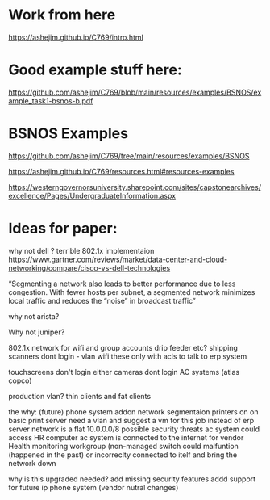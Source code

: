 # Work from here

https://ashejim.github.io/C769/intro.html

# Good example stuff here:

https://github.com/ashejim/C769/blob/main/resources/examples/BSNOS/example_task1-bsnos-b.pdf

# BSNOS Examples
https://github.com/ashejim/C769/tree/main/resources/examples/BSNOS

https://ashejim.github.io/C769/resources.html#resources-examples

https://westerngovernorsuniversity.sharepoint.com/sites/capstonearchives/excellence/Pages/UndergraduateInformation.aspx

# Ideas for paper:
why not dell ?
terrible 802.1x implementaion
https://www.gartner.com/reviews/market/data-center-and-cloud-networking/compare/cisco-vs-dell-technologies

“Segmenting a network also leads to better performance due to less congestion. With fewer hosts per subnet, a segmented network minimizes local traffic and reduces the “noise” in broadcast traffic”

why not arista?


Why not juniper?

802.1x network for wifi and group accounts drip feeder etc?
shipping scanners dont login - vlan wifi these only with acls to talk to erp system

touchscreens don't login either 
cameras dont login
AC systems (atlas copco)

production vlan?
thin clients and fat clients

the why:
(future) phone system addon
network segmentaion 
printers on on basic print server need a vlan and suggest a vm for this job instead of erp server
network is a flat 10.0.0.0/8
possible security threats
ac system could access HR computer ac system is connected to the internet for vendor Health monitoring
workgroup (non-managed switch could malfuntion (happened in the past) or incorreclty connected to itelf and bring the network down

why is this upgraded needed?
add missing security features 
addd support for future ip phone system (vendor nutral changes)
